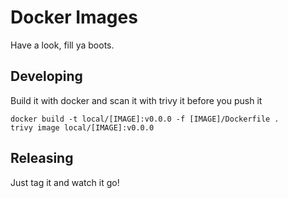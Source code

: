 # Docker Images
Have a look, fill ya boots.

## Developing
Build it with docker and scan it with trivy it before you push it

```shell
docker build -t local/[IMAGE]:v0.0.0 -f [IMAGE]/Dockerfile .
trivy image local/[IMAGE]:v0.0.0
```


## Releasing
Just tag it and watch it go!
